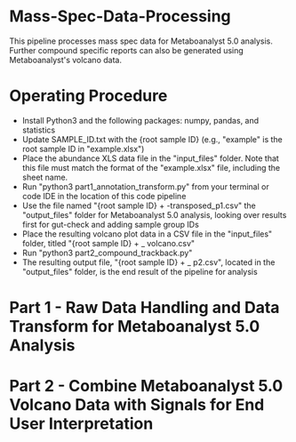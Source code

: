 # Mass-Spec-Data-Processing
This pipeline processes mass spec data for Metaboanalyst 5.0 analysis. Further compound specific reports can also be generated using Metaboanalyst's volcano data.

# Operating Procedure
+ Install Python3 and the following packages: numpy, pandas, and statistics
+ Update SAMPLE_ID.txt with the {root sample ID} (e.g., "example" is the root sample ID in "example.xlsx")
+ Place the abundance XLS data file in the "input_files" folder. Note that this file must match the format of the "example.xlsx" file, including the sheet name.
+ Run "python3 part1_annotation_transform.py" from your terminal or code IDE in the location of this code pipeline
+ Use the file named "{root sample ID} + -transposed_p1.csv" the "output_files" folder for Metaboanalyst 5.0 analysis, looking over results first for gut-check and adding sample group IDs
+ Place the resulting volcano plot data in a CSV file in the "input_files" folder, titled "{root sample ID} + _ volcano.csv"
+ Run "python3 part2_compound_trackback.py"
+ The resulting output file, "{root sample ID} + _ p2.csv", located in the "output_files" folder, is the end result of the pipeline for analysis

# Part 1 - Raw Data Handling and Data Transform for Metaboanalyst 5.0 Analysis
# Part 2 - Combine Metaboanalyst 5.0 Volcano Data with Signals for End User Interpretation
